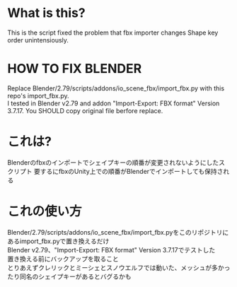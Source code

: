 # What is this?
This is the script fixed the problem that fbx importer changes Shape key order unintensiously.

# HOW TO FIX BLENDER
Replace Blender/2.79/scripts/addons/io_scene_fbx/import_fbx.py with this repo's import_fbx.py.  
I tested in Blender v2.79 and addon "Import-Export: FBX format" Version 3.7.17.
You SHOULD copy original file berfore replace.

# これは?
Blenderのfbxのインポートでシェイプキーの順番が変更されないようにしたスクリプト
要するにfbxのUnity上での順番がBlenderでインポートしても保持される

# これの使い方
Blender/2.79/scripts/addons/io_scene_fbx/import_fbx.pyをこのリポジトリにあるimport_fbx.pyで置き換えるだけ  
Blender v2.79、"Import-Export: FBX format" Version 3.7.17でテストした  
置き換える前にバックアップを取ること  
とりあえずクレリックとミーシェとスノウエルフでは動いた、メッシュが多かったり同名のシェイプキーがあるとバグるかも